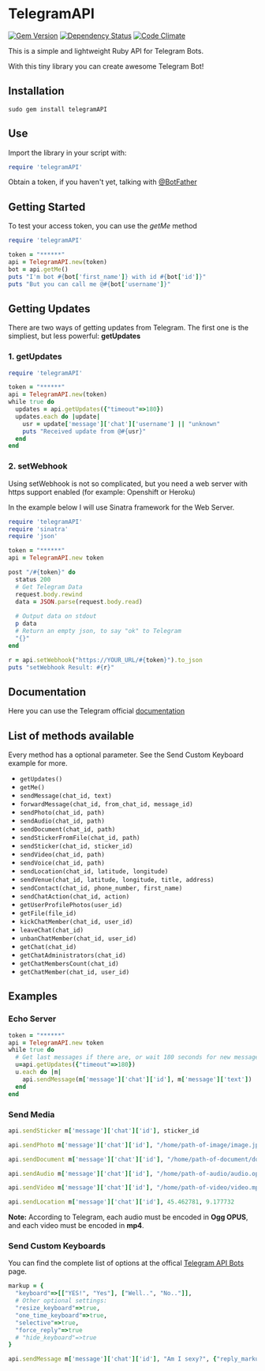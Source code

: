 # TelegramAPI

[![Gem Version](https://badge.fury.io/rb/telegramAPI.svg)](https://badge.fury.io/rb/telegramAPI)
[![Dependency Status](https://gemnasium.com/bennesp/telegramAPI.svg)](https://gemnasium.com/bennesp/telegramAPI)
[![Code Climate](https://codeclimate.com/github/bennesp/telegramAPI/badges/gpa.svg)](https://codeclimate.com/github/bennesp/telegramAPI)

This is a simple and lightweight Ruby API for Telegram Bots.

With this tiny library you can create awesome Telegram Bot!

## Installation

```
sudo gem install telegramAPI
```

## Use

Import the library in your script with:

```ruby
require 'telegramAPI'
```

Obtain a token, if you haven't yet, talking with [@BotFather](https://telegram.me/botfather)

## Getting Started

To test your access token, you can use the *getMe* method
```ruby
require 'telegramAPI'

token = "******"
api = TelegramAPI.new(token)
bot = api.getMe()
puts "I'm bot #{bot['first_name']} with id #{bot['id']}"
puts "But you can call me @#{bot['username']}"
```

## Getting Updates

There are two ways of getting updates from Telegram.
The first one is the simpliest, but less powerful: **getUpdates**

### 1. getUpdates

```ruby
require 'telegramAPI'

token = "******"
api = TelegramAPI.new(token)
while true do
  updates = api.getUpdates({"timeout"=>180})
  updates.each do |update|
    usr = update['message']['chat']['username'] || "unknown"
    puts "Received update from @#{usr}"
  end
end
```

### 2. setWebhook

Using setWebhook is not so complicated, but you need a web server with https support enabled (for example: Openshift or Heroku)

In the example below I will use Sinatra framework for the Web Server.

```ruby
require 'telegramAPI'
require 'sinatra'
require 'json'

token = "******"
api = TelegramAPI.new token

post "/#{token}" do
  status 200
  # Get Telegram Data
  request.body.rewind
  data = JSON.parse(request.body.read)
  
  # Output data on stdout
  p data
  # Return an empty json, to say "ok" to Telegram
  "{}"
end

r = api.setWebhook("https://YOUR_URL/#{token}").to_json
puts "setWebhook Result: #{r}" 
```


## Documentation

Here you can use the Telegram official [documentation](https://core.telegram.org/bots/api#available-methods)

## List of methods available

Every method has a optional parameter. See the Send Custom Keyboard example for more.

 * ```getUpdates()```
 * ```getMe()```
 * ```sendMessage(chat_id, text)```
 * ```forwardMessage(chat_id, from_chat_id, message_id)```
 * ```sendPhoto(chat_id, path)```
 * ```sendAudio(chat_id, path)```
 * ```sendDocument(chat_id, path)```
 * ```sendStickerFromFile(chat_id, path)```
 * ```sendSticker(chat_id, sticker_id)```
 * ```sendVideo(chat_id, path)```
 * ```sendVoice(chat_id, path)```
 * ```sendLocation(chat_id, latitude, longitude)```
 * ```sendVenue(chat_id, latitude, longitude, title, address)```
 * ```sendContact(chat_id, phone_number, first_name)```
 * ```sendChatAction(chat_id, action)```
 * ```getUserProfilePhotos(user_id)```
 * ```getFile(file_id)```
 * ```kickChatMember(chat_id, user_id)```
 * ```leaveChat(chat_id)```
 * ```unbanChatMember(chat_id, user_id)```
 * ```getChat(chat_id)```
 * ```getChatAdministrators(chat_id)```
 * ```getChatMembersCount(chat_id)```
 * ```getChatMember(chat_id, user_id)```

## Examples

### Echo Server

```ruby
token = "******"
api = TelegramAPI.new token
while true do
  # Get last messages if there are, or wait 180 seconds for new messages
  u=api.getUpdates({"timeout"=>180})
  u.each do |m|
    api.sendMessage(m['message']['chat']['id'], m['message']['text'])
  end
end
```

### Send Media

```ruby
api.sendSticker m['message']['chat']['id'], sticker_id

api.sendPhoto m['message']['chat']['id'], "/home/path-of-image/image.jpg"

api.sendDocument m['message']['chat']['id'], "/home/path-of-document/doc.gif"

api.sendAudio m['message']['chat']['id'], "/home/path-of-audio/audio.opus"

api.sendVideo m['message']['chat']['id'], "/home/path-of-video/video.mp4"

api.sendLocation m['message']['chat']['id'], 45.462781, 9.177732
```
**Note:** According to Telegram, each audio must be encoded in **Ogg OPUS**, and each video must be encoded in **mp4**.

### Send Custom Keyboards

You can find the complete list of options at the offical [Telegram API Bots](https://core.telegram.org/bots/api#replykeyboardhide) page.

```ruby
markup = {
  "keyboard"=>[["YES!", "Yes"], ["Well..", "No.."]],
  # Other optional settings:
  "resize_keyboard"=>true,
  "one_time_keyboard"=>true,
  "selective"=>true,
  "force_reply"=>true
  # "hide_keyboard"=>true
}

api.sendMessage m['message']['chat']['id'], "Am I sexy?", {"reply_markup"=>markup}
```

